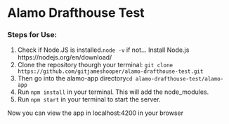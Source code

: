 <h1>Alamo Drafthouse Test</h1>
 
<h3>Steps for Use:</h3>
<ol>
<li>Check if Node.JS is installed.<code>node -v</code> if not... Install Node.js https://nodejs.org/en/download/</li>
<li>Clone the repository thourgh your terminal: <code>git clone https://github.com/gitjameshooper/alamo-drafthouse-test.git</code></li>
<li>Then go into the alamo-app directory<code>cd alamo-drafthouse-test/alamo-app</code></li>
<li>Run <code>npm install</code> in your terminal. This will add the node_modules.</li>
<li>Run <code>npm start</code> in your terminal to start the server.</li>
</ol>

<p>Now you can view the app in localhost:4200 in your browser</p>
 
